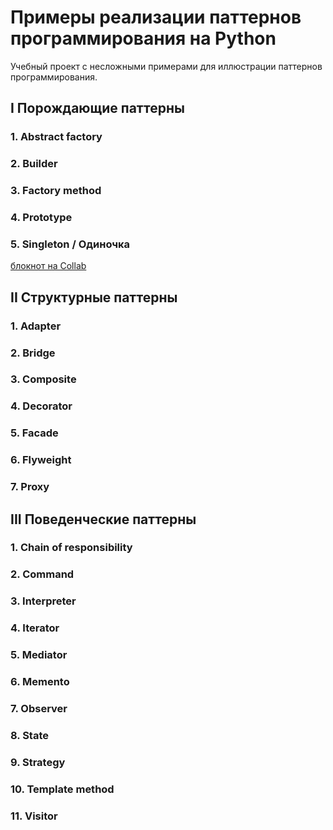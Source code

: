  # Примеры реализации паттернов программирования на Python
 
Учебный проект с несложными примерами для иллюстрации паттернов программирования.

## I Порождающие паттерны

### 1. Abstract factory

### 2. Builder

### 3. Factory method

### 4. Prototype

### 5. Singleton / Одиночка
<a href='https://colab.research.google.com/drive/17Bj63ngD_z8kBIEbnNQ1k93It4Wgb56S?usp=sharing'>блокнот на Collab</a>

## II Структурные паттерны

### 1. Adapter

### 2. Bridge

### 3. Composite

### 4. Decorator

### 5. Facade

### 6. Flyweight

### 7. Proxy

## III Поведенческие паттерны

### 1. Chain of responsibility

### 2. Command

### 3. Interpreter

### 4. Iterator

### 5. Mediator

### 6. Memento

### 7. Observer

### 8. State

### 9. Strategy

### 10. Template method

### 11. Visitor
